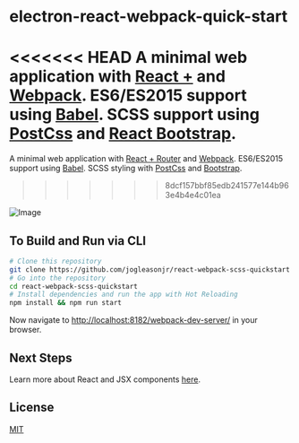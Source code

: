 # electron-react-webpack-quick-start

<<<<<<< HEAD
A minimal web application with [React +](https://facebook.github.io/react/) and [Webpack](https://webpack.github.io/). ES6/ES2015 support using [Babel](https://babeljs.io/). SCSS support using [PostCss](https://github.com/postcss/postcss) and [React Bootstrap](https://react-bootstrap.github.io/).
=======
A minimal web application with [React + Router](https://facebook.github.io/react/) and [Webpack](https://webpack.github.io/). ES6/ES2015 support using [Babel](https://babeljs.io/). SCSS styling with [PostCss](https://github.com/postcss/postcss) and [Bootstrap](http://getbootstrap.com/).
>>>>>>> 8dcf157bbf85edb241577e144b963e4b4e4c01ea

![Image](https://github.com/jogleasonjr/react-webpack-scss-quickstart/blob/master/screenshots/dev-server.png)

## To Build and Run via CLI

```bash
# Clone this repository
git clone https://github.com/jogleasonjr/react-webpack-scss-quickstart
# Go into the repository
cd react-webpack-scss-quickstart
# Install dependencies and run the app with Hot Reloading
npm install && npm run start
```
Now navigate to [http://localhost:8182/webpack-dev-server/](http://localhost:8182/webpack-dev-server/) in your browser.

## Next Steps

Learn more about React and JSX components [here](https://facebook.github.io/react/docs/getting-started.html).

## License

[MIT](https://tldrlegal.com/license/mit-license)
